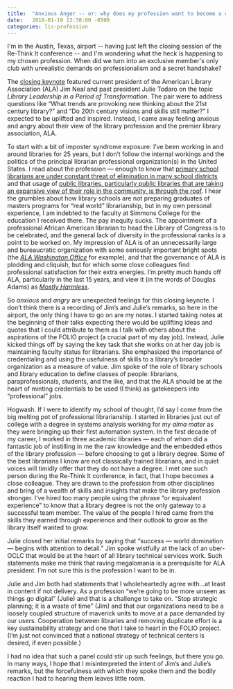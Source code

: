 ```yaml
---
title:  "Anxious Anger -- or: why does my profession want to become a closed club"
date:   2018-01-10 13:38:00 -0500 
categories: lis-profession
---
```

I'm in the Austin, Texas, airport -- having just left the closing session of the Re-Think It conference -- and I'm wondering what the heck is happening to my chosen profession.  When did we turn into an exclusive member's only club with unrealistic demands on professionalism and a secret handshake?

The [closing keynote](https://rethinkitlibrariesforanewag2018.sched.com/event/Cx9n) featured current president of the American Library Association (ALA) Jim Neal and past president Julie Todaro on the topic _Library Leadership in a Period of Transformation_.  The pair were to address questions like “What trends are provoking new thinking about the 21st century library?” and “Do 20th century visions and skills still matter?”  I expected to be uplifted and inspired.  Instead, I came away feeling anxious and angry about their view of the library profession and the premier library association, ALA.

To start with a bit of imposter syndrome exposure: I’ve been working in and around libraries for 25 years, but I don’t follow the internal workings and the politics of the principal librarian professional organization(s) in the United States.  I read about the profession — enough to know that [primary school librarians are under constant threat of elimination in many school districts](http://www.slj.com/2015/01/legislation/oh-department-of-education-will-vote-to-purge-school-librarian-requirement/) and that usage of [public libraries, particularly public libraries that are taking an expansive view of their role in the community, is through the roof](http://publiclibrariesonline.org/2016/06/public-library-usage-shows-ten-year-increase/).  I hear the grumbles about how library schools are not preparing graduates of masters programs for “real world” librarianship, but in my own personal experience, I am indebted to the faculty at Simmons College for the education I received there.  The pay inequity sucks.  The appointment of a professional African American librarian to head the Library of Congress is to be celebrated, and the general lack of diversity in the professional ranks is a point to be worked on.  My impression of ALA is of an unnecessarily large and bureaucratic organization with some seriously important bright spots (the _[ALA Washington Office](http://www.ala.org/aboutala/offices/wo)_ for example), and that the governance of ALA is plodding and cliquish, but for which some close colleagues find professional satisfaction for their extra energies.  I’m pretty much hands off ALA, particularly in the last 15 years, and view it (in the words of Douglas Adams) as _[Mostly Harmless](https://www.youtube.com/watch?v=w53Fz3-ufT8)_.

So _anxious_ and _angry_ are unexpected feelings for this closing keynote.  I don’t think there is a recording of Jim’s and Julie’s remarks, so here in the airport, the only thing I have to go on are my notes.  I started taking notes at the beginning of their talks expecting there would be uplifting ideas and quotes that I could attribute to them as I talk with others about the aspirations of the FOLIO project (a crucial part of my day job).  Instead, Julie kicked things off by saying the key task that she works on at her day job is maintaining faculty status for librarians.  She emphasized the importance of credentialing and using the usefulness of skills to a library’s broader organization as a measure of value.  Jim spoke of the role of library schools and library education to define classes of people: librarians, paraprofessionals, students, and the like, and that the ALA should be at the heart of minting credentials to be used (I think) as gatekeepers into “professional” jobs.

Hogwash.  If I were to identify my school of thought, I’d say I come from the big melting pot of professional librarianship.  I started in libraries just out of college with a degree in systems analysis working for my _alma mater_ as they were bringing up their first automation system.  In the first decade of my career, I worked in three academic libraries — each of whom did a fantastic job of instilling in me the raw knowledge and the embedded ethos of the library profession — before choosing to get a library degree.  Some of the best librarians I know are not classically trained librarians, and in quiet voices will timidly offer that they do not have a degree.  I met one such person during the Re-Think It conference, in fact, that I hope becomes a close colleague.  They are drawn to the profession from other disciplines and bring of a wealth of skills and insights that make the library profession stronger.  I’ve hired too many people using the phrase “or equivalent experience” to know that a library degree is not the only gateway to a successful team member.  The value of the people I hired came from the skills they earned through experience and their outlook to grow as the library itself wanted to grow.

Julie closed her initial remarks by saying that “success — world domination — begins with attention to detail.”  Jim spoke wistfully at the lack of an uber-OCLC that would be at the heart of all library technical services work.  Such statements make me think that raving megalomania is a prerequisite for ALA president.  I’m not sure this is the profession I want to be in.

Julie and Jim both had statements that I wholeheartedly agree with...at least in content if not delivery.  As a profession “we’re going to be more unseen as things go digital” (Julie) and that is a challenge to take on.  “Stop strategic planning; it is a waste of time” (Jim) and that our organizations need to be a loosely coupled structure of maverick units to move at a pace demanded by our users.  Cooperation between libraries and removing duplicate effort is a key sustainability strategy and one that I take to heart in the FOLIO project.  (I’m just not convinced that a national strategy of technical centers is desired, if even possible.)

I had no idea that such a panel could stir up such feelings, but there you go.  In many ways, I hope that I misinterpreted the intent of Jim’s and Julie’s remarks, but the forcefulness with which they spoke them and the bodily reaction I had to hearing them leaves little room.
